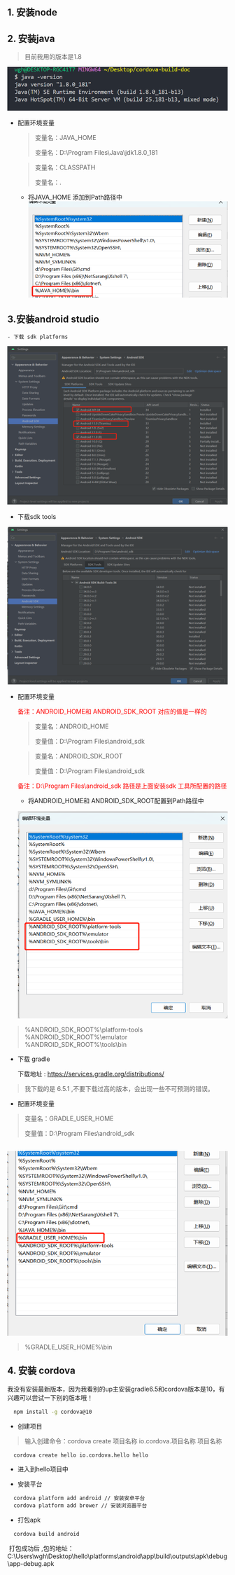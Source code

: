 ## 1. 安装node

## 2. 安装java

> 目前我用的版本是1.8

![java-version](./java-version.png)

- 配置环境变量

  > 变量名：JAVA_HOME
  > 
  > 变量名：D:\Program Files\Java\jdk1.8.0_181

   > 变量名：CLASSPATH
  > 
  > 变量名：.
  - 将JAVA_HOME 添加到Path路径中
  ![JAVA_HOME](./path-java.png)

## 3.安装android studio

	- 下载 sdk platforms

![sdk-latform](./sdk-platform.png)



- 下载sdk tools

![android-build-tools](./android-build-tools.png)



  - 配置环境变量

    <font color="red">备注：ANDROID_HOME和 ANDROID_SDK_ROOT  对应的值是一样的 </font>
    
    > 变量名：ANDROID_HOME
    >
    > 变量值：D:\Program Files\android_sdk

    > 变量名：ANDROID_SDK_ROOT
    >
    > 变量值：D:\Program Files\android_sdk

    <font color="red">	备注：D:\Program Files\android_sdk 路径是上面安装sdk 工具所配置的路径</font>

    - 将ANDROID_HOME和 ANDROID_SDK_ROOT配置到Path路径中

    ![ANDROID_SDK_ROOT](./path-android.png)


> %ANDROID_SDK_ROOT%\platform-tools
> %ANDROID_SDK_ROOT%\emulator
> %ANDROID_SDK_ROOT%\tools\bin
>


- 下载 gradle

  下载地址 : https://services.gradle.org/distributions/

> 我下载的是 6.5.1 ,不要下载过高的版本，会出现一些不可预测的错误。

 - 配置环境变量

> 变量名：GRADLE_USER_HOME
>
> 变量值：D:\Program Files\android_sdk



​	![GRADLE_USER_HOME](./path-gradle.png)

>  %GRADLE_USER_HOME%\bin

## 4. 安装 cordova

​	我没有安装最新版本，因为我看别的up主安装gradle6.5和cordova版本是10，有兴趣可以尝试一下别的版本哦！

  ``` cmd
    npm install -g cordova@10
  ```


 - 创建项目

  > 输入创建命令：cordova create 项目名称 io.cordova.项目名称 项目名称

  ``` cmd
    cordova create hello io.cordova.hello hello 
  ```
  - 进入到hello项目中 

  - 安装平台

  ``` cmd
    cordova platform add android // 安装安卓平台
    cordova platform add brower // 安装浏览器平台
  ```

  - 打包apk
  ``` cmd
    cordova build android
  ```

​		   打包成功后 ,包的地址：C:\Users\wgh\Desktop\hello\platforms\android\app\build\outputs\apk\debug\app-debug.apk





















